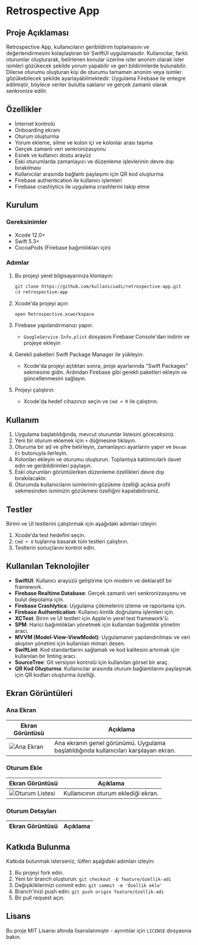 # Retrospective App

## Proje Açıklaması
Retrospective App, kullanıcıların geribildirim toplamasını ve değerlendirmesini kolaylaştıran bir SwiftUI uygulamasıdır. Kullanıcılar, farklı oturumlar oluşturarak, belirlenen konular üzerine ister anonim olarak ister isimleri gözükecek şekilde yorum yapabilir ve geri bildirimlerde bulunabilir. Dilerse oturumu oluşturan kişi de oturumu tamamen anonim veya isimler gözükebilecek şekilde ayarlayabilmektedir. Uygulama Firebase ile entegre edilmiştir, böylece veriler bulutta saklanır ve gerçek zamanlı olarak senkronize edilir.

## Özellikler
- İnternet kontrolü
- Onboarding ekranı
- Oturum oluşturma
- Yorum ekleme, silme ve kolon içi ve kolonlar arası taşıma
- Gerçek zamanlı veri senkronizasyonu
- Esnek ve kullanıcı dostu arayüz
- Eski oturumlarda zamanlayıcı ve düzenleme işlevlerinin devre dışı bırakılması
- Kullanıcılar arasında bağlantı paylaşımı için QR kod oluşturma
- Firebase authentication ile kullanıcı işlemleri
- Firebase crashlytics ile uygulama crashlerini takip etme

## Kurulum

### Gereksinimler
- Xcode 12.0+ 
- Swift 5.3+
- CocoaPods (Firebase bağımlılıkları için)

### Adımlar
1. Bu projeyi yerel bilgisayarınıza klonlayın:
    ```bash
    git clone https://github.com/kullaniciadi/retrospective-app.git
    cd retrospective-app
    ```

2. Xcode'da projeyi açın:
    ```bash
    open Retrospective.xcworkspace
    ```

3. Firebase yapılandırmanızı yapın:
    - `GoogleService-Info.plist` dosyasını Firebase Console'dan indirin ve projeye ekleyin

4. Gerekli paketleri Swift Package Manager ile yükleyin:
    - Xcode'da projeyi açtıktan sonra, proje ayarlarında "Swift Packages" sekmesine gidin. Ardından Firebase gibi gerekli paketleri ekleyin ve güncellenmesini sağlayın.
    

5. Projeyi çalıştırın:
    - Xcode'da hedef cihazınızı seçin ve `Cmd + R` ile çalıştırın.

## Kullanım
1. Uygulama başlatıldığında, mevcut oturumlar listesini göreceksiniz.
2. Yeni bir oturum eklemek için `+` düğmesine tıklayın.
3. Oturuma bir ad ve şifre belirleyin, zamanlayıcı ayarlarını yapın ve `Devam Et` butonuyla ilerleyin.
4. Kolonları ekleyin ve oturumu oluşturun. Toplantıya katılımcılarlı davet edin ve geribildirimleri paylaşın.
5. Eski oturumları görüntülerken düzenleme özellikleri devre dışı bırakılacaktır.
6. Oturumda kullanıcıların isimlerinin gözükme özelliği açıksa profil sekmesinden isminizin gözükmesi özelliğini kapatabilirsiniz.

## Testler
Birimi ve UI testlerini çalıştırmak için aşağıdaki adımları izleyin:

1. Xcode'da test hedefini seçin.
2. `Cmd + U` tuşlarına basarak tüm testleri çalıştırın.
3. Testlerin sonuçlarını kontrol edin.

## Kullanılan Teknolojiler

- **SwiftUI**: Kullanıcı arayüzü geliştirme için modern ve deklaratif bir framework.
- **Firebase Realtime Database**: Gerçek zamanlı veri senkronizasyonu ve bulut depolama için.
- **Firebase Crashlytics**: Uygulama çökmelerini izleme ve raporlama için.
- **Firebase Authentication**: Kullanıcı kimlik doğrulama işlemleri için.
- **XCTest**: Birim ve UI testleri için Apple’ın yerel test framework'ü.
- **SPM**: Harici bağımlılıkları yönetmek için kullanılan bağımlılık yönetim aracı.
- **MVVM (Model-View-ViewModel)**: Uygulamanın yapılandırılması ve veri akışının yönetimi için kullanılan mimari desen.
- **SwiftLint**: Kod standartlarını sağlamak ve kod kalitesini artırmak için kullanılan bir linting aracı.
- **SourceTree**: Git versiyon kontrolü için kullanılan görsel bir araç.
- **QR Kod Oluşturma**: Kullanıcılar arasında oturum bağlantılarını paylaşmak için QR kodları oluşturma özelliği.

## Ekran Görüntüleri

### Ana Ekran
| Ekran Görüntüsü  | Açıklama  |
| ---------------- | --------- |
| ![Ana Ekran](./readmeImages/ana-ekran.png) | Ana ekranın genel görünümü. Uygulama başlatıldığında kullanıcıları karşılayan ekran. |

### Oturum Ekle
| Ekran Görüntüsü  | Açıklama  |
| ---------------- | --------- |
| ![Oturum Listesi](./readmeImages/add-session.gif) | Kullanıcının oturum eklediği ekran. |

### Oturum Detayları
| Ekran Görüntüsü  | Açıklama  |
| ---------------- | --------- |

## Katkıda Bulunma
Katkıda bulunmak isterseniz, lütfen aşağıdaki adımları izleyin:

1. Bu projeyi fork edin.
2. Yeni bir branch oluşturun: `git checkout -b feature/özellik-adi`
3. Değişikliklerinizi commit edin: `git commit -m 'Özellik ekle'`
4. Branch'inizi push edin: `git push origin feature/özellik-adi`
5. Bir pull request açın.

## Lisans
Bu proje MIT Lisansı altında lisanslanmıştır - ayrıntılar için `LICENSE` dosyasına bakın.

